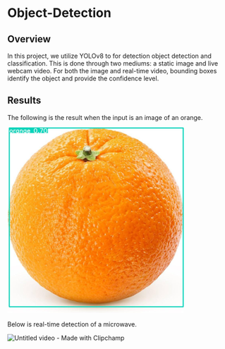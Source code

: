 # Object-Detection

## Overview

In this project, we utilize YOLOv8 to for detection object detection and classification. This is done through two mediums: a static image and live webcam video. For both the image and real-time video, bounding boxes identify the object and provide the confidence level.

## Results

The following is the result when the input is an image of an orange.

<p>
  <img src="https://github.com/chen4578/Object-Detection/blob/7a7cf9e47559b7c95ed987321fe7596befc224c2/results.jpg" width="400">
</p>

Below is real-time detection of a microwave.

![Untitled video - Made with Clipchamp](https://github.com/user-attachments/assets/87e0a64d-f57d-4c29-a057-bc936a8fcc96)
